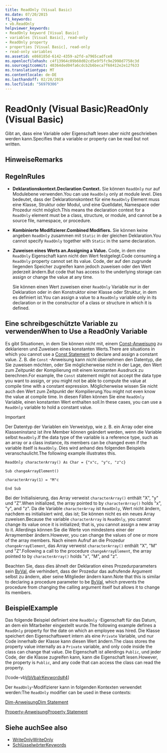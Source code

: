 ```yaml
---
title: ReadOnly (Visual Basic)
ms.date: 07/20/2015
f1_keywords:
- vb.ReadOnly
helpviewer_keywords:
- ReadOnly keyword [Visual Basic]
- variables [Visual Basic], read-only
- ReadOnly property
- properties [Visual Basic], read-only
- read-only variables
ms.assetid: e868185d-6142-4359-a2fd-a7965cadfce8
ms.openlocfilehash: c4f13964c09b60d02cd5e9f5fc9e2998d7758c3d
ms.sourcegitcommit: 40364ded04fa6cdcb2b6beca7f68412e2e12f633
ms.translationtype: MT
ms.contentlocale: de-DE
ms.lasthandoff: 02/28/2019
ms.locfileid: "56979306"
---
```

# <a name="readonly-visual-basic"></a><span data-ttu-id="94a8e-102">ReadOnly (Visual Basic)</span><span class="sxs-lookup"><span data-stu-id="94a8e-102">ReadOnly (Visual Basic)</span></span>
<span data-ttu-id="94a8e-103">Gibt an, dass eine Variable oder Eigenschaft lesen aber nicht geschrieben werden kann.</span><span class="sxs-lookup"><span data-stu-id="94a8e-103">Specifies that a variable or property can be read but not written.</span></span>  
  
## <a name="remarks"></a><span data-ttu-id="94a8e-104">Hinweise</span><span class="sxs-lookup"><span data-stu-id="94a8e-104">Remarks</span></span>  
  
## <a name="rules"></a><span data-ttu-id="94a8e-105">Regeln</span><span class="sxs-lookup"><span data-stu-id="94a8e-105">Rules</span></span>  
  
-   <span data-ttu-id="94a8e-106">**Deklarationskontext.**</span><span class="sxs-lookup"><span data-stu-id="94a8e-106">**Declaration Context.**</span></span> <span data-ttu-id="94a8e-107">Sie können `ReadOnly` nur auf Modulebene verwenden.</span><span class="sxs-lookup"><span data-stu-id="94a8e-107">You can use `ReadOnly` only at module level.</span></span> <span data-ttu-id="94a8e-108">Dies bedeutet, dass der Deklarationskontext für eine `ReadOnly` Element muss eine Klasse, Struktur oder Modul, und eine Quelldatei, Namespace oder Prozedur nicht möglich.</span><span class="sxs-lookup"><span data-stu-id="94a8e-108">This means the declaration context for a `ReadOnly` element must be a class, structure, or module, and cannot be a source file, namespace, or procedure.</span></span>  
  
-   <span data-ttu-id="94a8e-109">**Kombinierte Modifizierer.**</span><span class="sxs-lookup"><span data-stu-id="94a8e-109">**Combined Modifiers.**</span></span> <span data-ttu-id="94a8e-110">Sie können keine angeben `ReadOnly` zusammen mit `Static` in der gleichen Deklaration.</span><span class="sxs-lookup"><span data-stu-id="94a8e-110">You cannot specify `ReadOnly` together with `Static` in the same declaration.</span></span>  
  
-   <span data-ttu-id="94a8e-111">**Zuweisen eines Werts an.**</span><span class="sxs-lookup"><span data-stu-id="94a8e-111">**Assigning a Value.**</span></span> <span data-ttu-id="94a8e-112">Code, in dem eine `ReadOnly` Eigenschaft kann nicht den Wert festgelegt.</span><span class="sxs-lookup"><span data-stu-id="94a8e-112">Code consuming a `ReadOnly` property cannot set its value.</span></span> <span data-ttu-id="94a8e-113">Code, der auf den zugrunde liegenden Speicher zugreifen kann jedoch zuweisen oder den Wert jederzeit ändern.</span><span class="sxs-lookup"><span data-stu-id="94a8e-113">But code that has access to the underlying storage can assign or change the value at any time.</span></span>  
  
     <span data-ttu-id="94a8e-114">Sie können einen Wert zuweisen einer `ReadOnly` Variable nur in der Deklaration oder in den Konstruktor einer Klasse oder Struktur, in dem es definiert ist.</span><span class="sxs-lookup"><span data-stu-id="94a8e-114">You can assign a value to a `ReadOnly` variable only in its declaration or in the constructor of a class or structure in which it is defined.</span></span>  
  
## <a name="when-to-use-a-readonly-variable"></a><span data-ttu-id="94a8e-115">Eine schreibgeschützte Variable zu verwenden</span><span class="sxs-lookup"><span data-stu-id="94a8e-115">When to Use a ReadOnly Variable</span></span>  
 <span data-ttu-id="94a8e-116">Es gibt Situationen, in dem Sie können nicht mit, einem [Const-Anweisung](../../../visual-basic/language-reference/statements/const-statement.md) zu deklarieren und Zuweisen eines konstanten Werts.</span><span class="sxs-lookup"><span data-stu-id="94a8e-116">There are situations in which you cannot use a [Const Statement](../../../visual-basic/language-reference/statements/const-statement.md) to declare and assign a constant value.</span></span> <span data-ttu-id="94a8e-117">Z. B. die `Const` -Anweisung kann nicht übernehmen den Datentyp, die Sie zuweisen möchten, oder Sie möglicherweise nicht in der Lage, den Wert zum Zeitpunkt der Kompilierung mit einem konstanten Ausdruck zu berechnen.</span><span class="sxs-lookup"><span data-stu-id="94a8e-117">For example, the `Const` statement might not accept the data type you want to assign, or you might not be able to compute the value at compile time with a constant expression.</span></span> <span data-ttu-id="94a8e-118">Möglicherweise wissen Sie nicht auch den Wert zum Zeitpunkt der Kompilierung.</span><span class="sxs-lookup"><span data-stu-id="94a8e-118">You might not even know the value at compile time.</span></span> <span data-ttu-id="94a8e-119">In diesen Fällen können Sie eine `ReadOnly` Variable, einen konstanten Wert enthalten soll.</span><span class="sxs-lookup"><span data-stu-id="94a8e-119">In these cases, you can use a `ReadOnly` variable to hold a constant value.</span></span>  
  
> [!IMPORTANT]
>  <span data-ttu-id="94a8e-120">Der Datentyp der Variablen ein Verweistyp, wie z. B. ein Array oder eine Klasseninstanz ist ihre Member können geändert werden, wenn die Variable selbst `ReadOnly`.</span><span class="sxs-lookup"><span data-stu-id="94a8e-120">If the data type of the variable is a reference type, such as an array or a class instance, its members can be changed even if the variable itself is `ReadOnly`.</span></span> <span data-ttu-id="94a8e-121">Dies wird anhand des folgenden Beispiels veranschaulicht.</span><span class="sxs-lookup"><span data-stu-id="94a8e-121">The following example illustrates this.</span></span>  
  
 `ReadOnly characterArray() As Char = {"x"c, "y"c, "z"c}`  
  
 `Sub changeArrayElement()`  
  
 `characterArray(1) = "M"c`  
  
 `End Sub`  
  
 <span data-ttu-id="94a8e-122">Bei der Initialisierung, das Array verweist `characterArray()` enthält "X", "y" und "Z".</span><span class="sxs-lookup"><span data-stu-id="94a8e-122">When initialized, the array pointed to by `characterArray()` holds "x", "y", and "z".</span></span> <span data-ttu-id="94a8e-123">Da die Variable `characterArray` ist `ReadOnly`, Wert nicht ändern, nachdem es initialisiert wird, das ist; Sie können nicht es ein neues Array zuweisen.</span><span class="sxs-lookup"><span data-stu-id="94a8e-123">Because the variable `characterArray` is `ReadOnly`, you cannot change its value once it is initialized; that is, you cannot assign a new array to it.</span></span> <span data-ttu-id="94a8e-124">Allerdings können Sie die Werte von mindestens einer der Arraymember ändern.</span><span class="sxs-lookup"><span data-stu-id="94a8e-124">However, you can change the values of one or more of the array members.</span></span> <span data-ttu-id="94a8e-125">Nach einem Aufruf an die Prozedur `changeArrayElement`, das Array verweist `characterArray()` enthält "X", "M" und "Z".</span><span class="sxs-lookup"><span data-stu-id="94a8e-125">Following a call to the procedure `changeArrayElement`, the array pointed to by `characterArray()` holds "x", "M", and "z".</span></span>  
  
 <span data-ttu-id="94a8e-126">Beachten Sie, dass dies ähnelt der Deklaration eines Prozedurparameters sein [ByVal](../../../visual-basic/language-reference/modifiers/byval.md), die verhindert, dass der Prozedur das aufrufende Argument selbst zu ändern, aber seine Mitglieder ändern kann.</span><span class="sxs-lookup"><span data-stu-id="94a8e-126">Note that this is similar to declaring a procedure parameter to be [ByVal](../../../visual-basic/language-reference/modifiers/byval.md), which prevents the procedure from changing the calling argument itself but allows it to change its members.</span></span>  
  
## <a name="example"></a><span data-ttu-id="94a8e-127">Beispiel</span><span class="sxs-lookup"><span data-stu-id="94a8e-127">Example</span></span>  
 <span data-ttu-id="94a8e-128">Das folgende Beispiel definiert eine `ReadOnly` -Eigenschaft für das Datum, an dem ein Mitarbeiter eingestellt wurde.</span><span class="sxs-lookup"><span data-stu-id="94a8e-128">The following example defines a `ReadOnly` property for the date on which an employee was hired.</span></span> <span data-ttu-id="94a8e-129">Die Klasse speichert den Eigenschaftswert intern als eine `Private` Variable, und nur Code innerhalb der Klasse kann diesen Wert ändern.</span><span class="sxs-lookup"><span data-stu-id="94a8e-129">The class stores the property value internally as a `Private` variable, and only code inside the class can change that value.</span></span> <span data-ttu-id="94a8e-130">Die Eigenschaft ist allerdings `Public`, und jeder Code, der die Klasse zugreifen kann, kann die Eigenschaft lesen.</span><span class="sxs-lookup"><span data-stu-id="94a8e-130">However, the property is `Public`, and any code that can access the class can read the property.</span></span>  
  
 [!code-vb[VbVbalrKeywords#4](~/samples/snippets/visualbasic/VS_Snippets_VBCSharp/VbVbalrKeywords/VB/Class1.vb#4)]  
  
 <span data-ttu-id="94a8e-131">Der `ReadOnly`-Modifizierer kann in folgenden Kontexten verwendet werden:</span><span class="sxs-lookup"><span data-stu-id="94a8e-131">The `ReadOnly` modifier can be used in these contexts:</span></span>  
  
 [<span data-ttu-id="94a8e-132">Dim-Anweisung</span><span class="sxs-lookup"><span data-stu-id="94a8e-132">Dim Statement</span></span>](../../../visual-basic/language-reference/statements/dim-statement.md)  
  
 [<span data-ttu-id="94a8e-133">Property-Anweisung</span><span class="sxs-lookup"><span data-stu-id="94a8e-133">Property Statement</span></span>](../../../visual-basic/language-reference/statements/property-statement.md)  
  
## <a name="see-also"></a><span data-ttu-id="94a8e-134">Siehe auch</span><span class="sxs-lookup"><span data-stu-id="94a8e-134">See also</span></span>
- [<span data-ttu-id="94a8e-135">WriteOnly</span><span class="sxs-lookup"><span data-stu-id="94a8e-135">WriteOnly</span></span>](../../../visual-basic/language-reference/modifiers/writeonly.md)
- [<span data-ttu-id="94a8e-136">Schlüsselwörter</span><span class="sxs-lookup"><span data-stu-id="94a8e-136">Keywords</span></span>](../../../visual-basic/language-reference/keywords/index.md)
